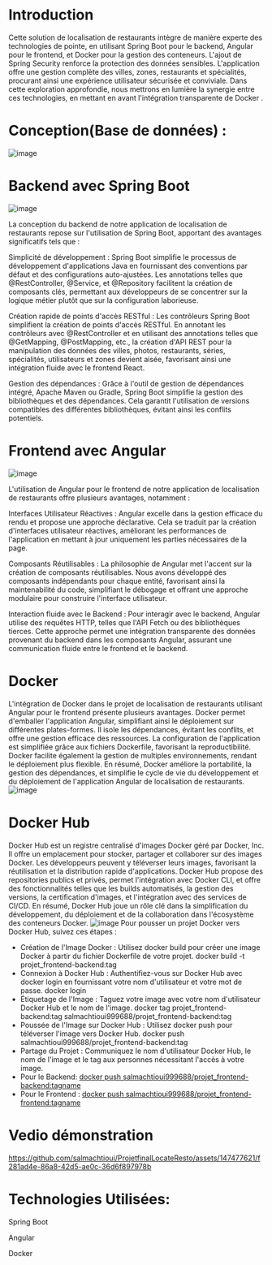 # Introduction
Cette solution de localisation de restaurants intègre de manière experte des technologies de pointe, en utilisant Spring Boot pour le backend, Angular pour le frontend, et Docker pour la gestion des conteneurs. L'ajout de Spring Security renforce la protection des données sensibles. L'application offre une gestion complète des villes, zones, restaurants et spécialités, procurant ainsi une expérience utilisateur sécurisée et conviviale. Dans cette exploration approfondie, nous mettrons en lumière la synergie entre ces technologies, en mettant en avant l'intégration transparente de Docker .
# Conception(Base de données) :
![image](https://github.com/salmachtioui/ProjetfinalLocateResto/assets/147477621/ba2a17e8-f3bf-4a91-94c4-3dbb620c225c)

# Backend avec Spring Boot
![image](https://github.com/salmachtioui/ProjetfinalLocateResto/assets/147477621/05140fd7-836f-408c-a4e4-e1dbfa42f6af)

La conception du backend de notre application de localisation de restaurants repose sur l'utilisation de Spring Boot, apportant des avantages significatifs tels que :

Simplicité de développement :
Spring Boot simplifie le processus de développement d'applications Java en fournissant des conventions par défaut et des configurations auto-ajustées. Les annotations telles que @RestController, @Service, et @Repository facilitent la création de composants clés, permettant aux développeurs de se concentrer sur la logique métier plutôt que sur la configuration laborieuse.

Création rapide de points d'accès RESTful :
Les contrôleurs Spring Boot simplifient la création de points d'accès RESTful. En annotant les contrôleurs avec @RestController et en utilisant des annotations telles que @GetMapping, @PostMapping, etc., la création d'API REST pour la manipulation des données des villes, photos, restaurants, séries, spécialités, utilisateurs et zones devient aisée, favorisant ainsi une intégration fluide avec le frontend React.

Gestion des dépendances :
Grâce à l'outil de gestion de dépendances intégré, Apache Maven ou Gradle, Spring Boot simplifie la gestion des bibliothèques et des dépendances. Cela garantit l'utilisation de versions compatibles des différentes bibliothèques, évitant ainsi les conflits potentiels.

# Frontend avec Angular
![image](https://github.com/salmachtioui/ProjetfinalLocateResto/assets/147477621/a04d7f58-a62c-416e-85f9-92c9a5668c84)

L'utilisation de Angular pour le frontend de notre application de localisation de restaurants offre plusieurs avantages, notamment :

Interfaces Utilisateur Réactives :
 Angular excelle dans la gestion efficace du rendu et propose une approche déclarative. Cela se traduit par la création d'interfaces utilisateur réactives, améliorant les performances de l'application en mettant à jour uniquement les parties nécessaires de la page.

Composants Réutilisables :
La philosophie de  Angular met l'accent sur la création de composants réutilisables. Nous avons développé des composants indépendants pour chaque entité, favorisant ainsi la maintenabilité du code, simplifiant le débogage et offrant une approche modulaire pour construire l'interface utilisateur.

Interaction fluide avec le Backend :
Pour interagir avec le backend, Angular utilise des requêtes HTTP, telles que l'API Fetch ou des bibliothèques tierces. Cette approche permet une intégration transparente des données provenant du backend dans les composants Angular, assurant une communication fluide entre le frontend et le backend.

# Docker 
L'intégration de Docker dans le projet de localisation de restaurants utilisant Angular pour le frontend présente plusieurs avantages. Docker permet d'emballer l'application Angular, simplifiant ainsi le déploiement sur différentes plates-formes. Il isole les dépendances, évitant les conflits, et offre une gestion efficace des ressources. La configuration de l'application est simplifiée grâce aux fichiers Dockerfile, favorisant la reproductibilité. Docker facilite également la gestion de multiples environnements, rendant le déploiement plus flexible. En résumé, Docker améliore la portabilité, la gestion des dépendances, et simplifie le cycle de vie du développement et du déploiement de l'application Angular de localisation de restaurants.
![image](https://github.com/salmachtioui/ProjetfinalLocateResto/assets/147477621/8447e790-8382-4115-891f-7cd5043445d4)
# Docker Hub
Docker Hub est un registre centralisé d'images Docker géré par Docker, Inc. Il offre un emplacement pour stocker, partager et collaborer sur des images Docker. Les développeurs peuvent y téléverser leurs images, favorisant la réutilisation et la distribution rapide d'applications. Docker Hub propose des repositories publics et privés, permet l'intégration avec Docker CLI, et offre des fonctionnalités telles que les builds automatisés, la gestion des versions, la certification d'images, et l'intégration avec des services de CI/CD. En résumé, Docker Hub joue un rôle clé dans la simplification du développement, du déploiement et de la collaboration dans l'écosystème des conteneurs Docker.
![image](https://github.com/salmachtioui/ProjetfinalLocateResto/assets/147477621/0e6d3b35-fd81-4511-8797-ba2848976077)
Pour pousser un projet Docker vers Docker Hub, suivez ces étapes :

- Création de l'Image Docker :
Utilisez docker build pour créer une image Docker à partir du fichier Dockerfile de votre projet.
docker build -t projet_frontend-backend:tag 
- Connexion à Docker Hub :
Authentifiez-vous sur Docker Hub avec docker login en fournissant votre nom d'utilisateur et votre mot de passe.
docker login
- Étiquetage de l'Image :
Taguez votre image avec votre nom d'utilisateur Docker Hub et le nom de l'image.
docker tag projet_frontend-backend:tag salmachtioui999688/projet_frontend-backend:tag
- Poussée de l'Image sur Docker Hub :
Utilisez docker push pour téléverser l'image vers Docker Hub.
docker push salmachtioui999688/projet_frontend-backend:tag
- Partage du Projet :
Communiquez le nom d'utilisateur Docker Hub, le nom de l'image et le tag aux personnes nécessitant l'accès à votre image.
- Pour le Backend:
[docker push salmachtioui999688/projet_frontend-backend:tagname](https://hub.docker.com/repository/docker/salmachtioui999688/projet_frontend-backend/general)
- Pour le Frontend :
[docker push salmachtioui999688/projet_frontend-frontend:tagname](https://hub.docker.com/repository/docker/salmachtioui999688/projet_frontend-frontend/general)

# Vedio démonstration

https://github.com/salmachtioui/ProjetfinalLocateResto/assets/147477621/f281ad4e-86a8-42d5-ae0c-36d6f897978b
# Technologies Utilisées:
Spring Boot

Angular

Docker
